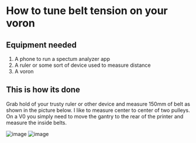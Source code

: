 # How to tune belt tension on your voron

## Equipment needed

1. A phone to run a spectum analyzer app
2. A ruler or some sort of device used to measure distance
3. A voron

## This is how its done

Grab hold of your trusty ruler or other device and measure 150mm of belt as shown in the picture below. I like to measure center to center of two pulleys. On a V0 you simply need to move the gantry to the rear of the printer and measure the inside belts.

![image](https://github.com/BlakesMakes/Voron-Things/blob/4c0c6cf178ffda17f97f41f209ccd3a39725cdf5/basic-setup-things/belt-tension/belt_length_measure_2.4.jpg)
![image](https://github.com/BlakesMakes/Voron-Things/blob/604c2cac703716fb990d3c590da94185d0c8051e/basic-setup-things/belt-tension/belt_length_0.2.jpg)
